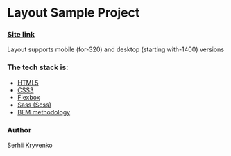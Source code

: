 # Layout Sample Project

### [Site link](https://nazarandco.github.io/Startup-Website/)

Layout supports mobile (for-320) and desktop (starting with-1400) versions

### The tech stack is:
- [HTML5](https://en.wikipedia.org/wiki/HTML5)
- [CSS3](https://en.wikipedia.org/wiki/CSS)
- [Flexbox](https://en.wikipedia.org/wiki/CSS_Flexible_Box_Layout)
- [Sass (Scss)](https://sass-lang.com/)
- [BEM methodology](https://en.bem.info/methodology/)

### Author

Serhii Kryvenko